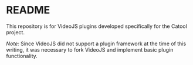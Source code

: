 # README

This repository is for VideoJS plugins developed specifically for the Catool project. 

_Note:_ Since VideoJS did not support a plugin framework at the time of this writing, it was necessary to fork VideoJS and implement basic plugin functionality. 

